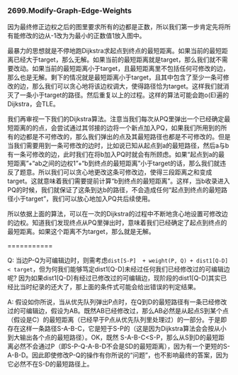 ### 2699.Modify-Graph-Edge-Weights

因为最终修正边权之后的图里要求所有的边都是正数，所以我们第一步肯定先将所有能修改的边从-1改为为最小的正数值1放入图中。

最暴力的思想就是不停地跑Dijkstra求起点到终点的最短距离。如果当前的最短距离已经大于target，那么无解。如果当前的最短距离就是target，那么我们就不需要改动。如果当前的最短距离小于target，且最短距离里不包括任何可修改的边，那么也是无解。剩下的情况就是最短距离小于target，且其中包含了至少一条可修改的边，那么我们可以贪心地将该边权调大，使得路径恰为target。这样我们就消灭了一条小于target的路径。然后重复以上的过程。这样的算法可能会跑o(E)遍的Dijkstra，会TLE。

我们再审视一下我们的Dijkstra算法。注意当我们每次从PQ里弹出一个已经确定最短距离的的点，会尝试通过其邻接的边将一个新点加入PQ，如果我们所用到的所有的边都是不可修改的，那么我们弹出的点及其最短路径也都是不可修改的。但是当我们需要用到一条可修改的边时，比如说已知从起点到a的最短路径，然后a与b有一条可修改的边，此时我们在将b加入PQ时就会有所顾虑。如果“起点到a的最短距离”+“ab之间的边权1”+“b到终点的最短距离”小于target的话，那么我们就违反了题意。所以我们可以贪心地更改这条可修改边，使得三段距离之和变成target。这就意味着我们需要提前计算“b到终点的最短距离”。这样，当b收录进入PQ的时候，我们就保证了这条到达b的路径，不会造成任何“起点到终点的最短路径小于target”，我们可以放心地加入PQ共后续使用。

所以依据上面的算法，可以在一次的Dijkstra的过程中不断地贪心地设置可修改边的边权。知道我们发现终点从PQ里弹出时，意味着我们已经确定了起点到终点的最短距离。如果这个距离不为target，那么就是无解。

===========

Q: 当边P-Q为可编辑边时，则需考虑`dist[S-P]  + weight(P, Q) + dist1[Q-D] < target`，但为何我们能够笃定dist1[Q-D]未经过任何我们已经修改过的可编辑边呢? 因为如果dist1[Q-D]有经过已修改过的可编辑边，现阶段的dist1[Q-D]其实已经比当时纪录的还大了，那上面的条件式可能会给出错误的判定结果。

A: 假设如你所说，当从优先队列弹出P点时，在Q到D的最短路径有一条已经修改过的可编辑边，假设为AB。既然AB已经修改过，那么AB必然是从起点S到某个点（假设是C）的最短距离（已经早于P点从优先队列里处理过）的一部分。于是即存在这样一条路径S-A-B-C，它是短于S-P的（这是因为Dijkstra算法会会按从小到大输出各个点的最短路径）。OK，既然 S-A-B-C<S-P，那么从S到D的最短距离必然不会通过P（即S-P-Q-A-B-D不会是SD的最短距离），因为有一个更短的S-A-B-D。因此即使修改P-Q的操作有你所说的“问题”，也不影响最终的答案，因为它必然不在S-D的最短路径上。
